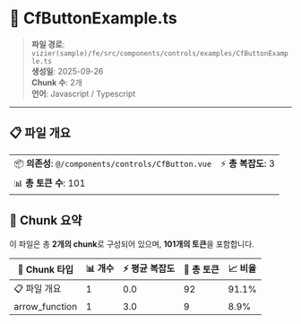 # 📄 CfButtonExample.ts

> **파일 경로**: `vizier(sample)/fe/src/components/controls/examples/CfButtonExample.ts`  
> **생성일**: 2025-09-26  
> **Chunk 수**: 2개  
> **언어**: Javascript / Typescript
---


## 📋 파일 개요

| | |
|--|--|
| 📦 **의존성**: `@/components/controls/CfButton.vue` | ⚡ **총 복잡도**: 3 |
| 📊 **총 토큰 수**: 101 |  |






## 🧩 Chunk 요약

이 파일은 총 **2개의 chunk**로 구성되어 있으며, **101개의 토큰**을 포함합니다.

| 🧩 Chunk 타입 | 📊 개수 | ⚡ 평균 복잡도 | 📝 총 토큰 | 📈 비율 |
|---------------|--------|-------------|----------|--------|
| 📋 파일 개요 | 1 | 0.0 | 92 | 91.1% |
| arrow_function | 1 | 3.0 | 9 | 8.9% |

